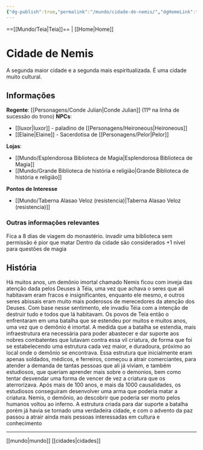 ```yaml
---
{"dg-publish":true,"permalink":"/mundo/cidade-de-nemis/","dgHomeLink":true,"dgPassFrontmatter":false,"dgShowBacklinks":true,"dgShowLocalGraph":true}
---
```



==[[Mundo/Teia|Teia]]== | [[Home|Home]] 

# Cidade de Nemis
A segunda maior cidade e a segunda mais espiritualizada. É uma cidade muito cultural.

## Informações
**Regente**: [[Personagens/Conde Julian|Conde Julian]] (11º na linha de sucessão do trono)
**NPCs**:
 - [[Iuxor|Iuxor]] - paladino de [[Personagens/Heironeous|Heironeous]]
 - [[Elaine|Elaine]] - Sacerdotisa de [[Personagens/Pelor|Pelor]] 

**Lojas**:
 - [[Mundo/Esplendorosa Biblioteca de Magia|Esplendorosa Biblioteca de Magia]]
 - [[Mundo/Grande Biblioteca de história e religião|Grande Biblioteca de história e religião]]

**Pontos de Interesse**
 - [[Mundo/Taberna Alasao Veloz (resistencia)|Taberna Alasao Veloz (resistencia)]]

### Outras informações relevantes
Fica a 8 dias de viagem do monastério.
invadir uma biblioteca sem permissão é pior que matar
Dentro da cidade são considerados +1 nível para questões de magia

## História
Há muitos anos, um demônio imortal chamado Nemis ficou com inveja das atenção dada pelos Deuses à Téia, uma vez que achava o seres que ali habitavam eram fracos e insignificantes, enquanto ele mesmo, e outros seres abissais eram muito mais poderosos de merecedores da atenção dos Deuses.
Com base nesse sentimento, ele invadiu Téia com a intenção de destruir tudo e todos que lá habitavam.
Os povos de Teia então o enfrentaram em uma batalha que se estendeu por muitos e muitos anos, uma vez que o demônio é imortal.
A medida que a batalha se estendia, mais infraestrutura era necessária para poder abastecer e dar suporte aos nobres combatentes que lutavam contra essa vil criatura, de forma que foi se estabelecendo uma estrutura cada vez maior, e duradoura, próximo ao local onde o demônio se encontrava.
Essa estrutura que inicialmente eram apenas soldados, médicos, e ferreiros, começou a atrair comerciantes, para atender a demanda de tantas pessoas que ali já viviam, e também estudiosos, que queriam aprender mais sobre o demonios, bem como tentar desvendar uma forma de vencer de vez a criatura que os aterrorizava.
Após mais de 100 anos, e mais da 1000 causalidades, os estudiosos conseguiram desenvolver uma arma que poderia matar a criatura. 
Nemis, o demônio, ao descobrir que poderia ser morto pelos humanos voltou ao inferno.
A estrutura criada para dar suporte a batalha porém já havia se tornado uma verdadeira cidade, e com o advento da paz passou a atrair ainda mais pessoas interessadas em cultura e conhecimento

---
[[mundo|mundo]] [[cidades|cidades]] 